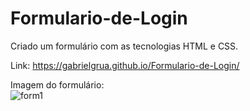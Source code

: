 # Formulario-de-Login
Criado um formulário com as tecnologias HTML e CSS. <br/>

Link: https://gabrielgrua.github.io/Formulario-de-Login/ <br/>


Imagem do formulário:
<br>
![form1](https://user-images.githubusercontent.com/95376934/146066882-850e9406-1a14-45a7-9a4a-45e6f39b6b7a.PNG)
